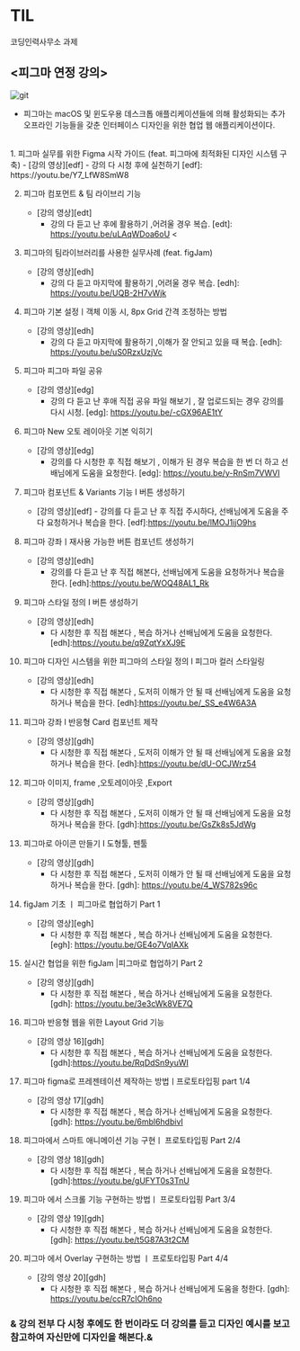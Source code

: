 # TIL
코딩인력사무소 과제
## <피그마 연정 강의>

 ![git](https://images.squarespace-cdn.com/content/v1/54d0280ae4b0424c03ab6474/1597846423353-VBMB2PPTE07PTTRYC9YM/image-asset.png )
<br/>
       
+ 피그마는 macOS 및 윈도우용 데스크톱 애플리케이션들에 의해 활성화되는 추가 오프라인 기능들을 갖춘 인터페이스 디자인을 위한 협업 웹 애플리케이션이다.
 <br/>
 1. 피그마  실무를 위한 Figma 시작 가이드 (feat. 피그마에 최적화된 디자인 시스템 구축) 
    - [강의 영상][edf]
        - 강의 다 시청 후에  실천하기
[edf]: https://youtu.be/Y7_LfW8SmW8

  2. 피그마 컴포먼트 & 팀 라이브리 기능 
     - [강의 영상][edt]
        - 강의 다 듣고 난 후에 활용하기 ,어려울 경우  복습.
[edt]: https://youtu.be/uLAqWDoa6oU
 <
   3. 피그마의 팀라이브러리를 사용한 실무사례 (feat. figJam)  
       - [강의 영상][edh]
         - 강의 다 듣고 마지막에 활용하기 ,어려울 경우  복습.
[edh]: https://youtu.be/UQB-2H7vWjk
 
  4. 피그마 기본 설정ㅣ객체 이동 시, 8px Grid 간격 조정하는 방법  
       - [강의 영상][edh]
            - 강의 다 듣고  마지막에 활용하기 ,이해가 잘 안되고 있을 때  복습.
[edh]: https://youtu.be/uS0RzxUzjVc
 
 5. 피그마 피그마 파일 공유 
    - [강의 영상][edg]
        - 강의 다 듣고 난  후애 직접 공유 파일 해보기 , 잘 업로드되는 경우 강의를 다시   시청.
[edg]: https://youtu.be/-cGX96AE1tY
 
6.  피그마 New 오토 레이아웃 기본 익히기 
    -  [강의 영상][edg]
        - 강의를 다 시청한 후 직접 해보기 , 이해가 된 경우 복습을 한 번 더 하고 선배님에게 도움을  요청한다.
[edg]: https://youtu.be/y-RnSm7VWVI

7. 피그마 컴포넌트 & Variants 기능 I 버튼 생성하기   
     - [강의 영상][edf]
           - 강의를 다 듣고 난  후 직접 주시하다, 선배님에게 도움을 주다 요청하거나 복습을  한다.
[edf]:https://youtu.be/lMOJ1ijO9hs
 
8.  피그마 강좌ㅣ재사용 가능한 버튼 컴포넌트 생성하기  
    -  [강의 영상][edh]
        - 강의를 다 듣고 난 후  직접 해본다, 선배님에게 도움을 요청하거나 복습을  한다.
[edh]:https://youtu.be/WOQ48AL1_Rk
 
9. 피그마 스타일 정의 I 버튼 생성하기 
    -  [강의 영상][edh]
       - 다 시청한 후 직접 해본다 , 복습 하거나 선배님에게 도움을  요청한다.
[edh]:https://youtu.be/q9ZqtYxXJ9E
 
10. 피그마  디자인 시스템을 위한 피그마의 스타일 정의 l 피그마 컬러 스타일링  
    -  [강의 영상][edh]
        * 다 시청한 후 직접 해본다 ,  도저히 이해가 안 될 때 선배님에게 도움을 요청하거나 복습을 한다.
[edh]:https://youtu.be/_SS_e4W6A3A
 
11. 피그마 강좌 l 반응형 Card 컴포넌트 제작 
    -  [강의 영상][gdh]
        * 다 시청한 후 직접 해본다 ,  도저히 이해가 안 될 때 선배님에게 도움을 요청하거나 복습을 한다.
[edh]:https://youtu.be/dU-OCJWrz54
 
12. 피그마 이미지, frame ,오토레이아웃 ,Export  
       -   [강의 영상][gdh]
           - 다 시청한 후 직접 해본다 ,  도저히 이해가 안 될 때 선배님에게 도움을 요청하거나 복습을 한다.
[gdh]:https://youtu.be/GsZk8s5JdWg
 
13. 피그마로 아이콘 만들기 I 도형툴, 펜툴 
    -  [강의 영상][gdh]
         -  다 시청한 후 직접 해본다 ,  도저히 이해가 안 될 때 선배님에게 도움을 요청하거나 복습을 한다.
[gdh]: https://youtu.be/4_WS782s96c
 
14. figJam 기초  ㅣ 피그마로 협업하기 Part 1 
     -  [강의 영상][egh]
        - 다 시청한 후 직접 해본다 , 복습 하거나 선배님에게 도움을 요청한다.
[egh]: https://youtu.be/GE4o7VqIAXk
 
 15. 실시간 협업을 위한 figJam |피그마로 협업하기 Part 2 
      -  [강의 영상][gdh]
          - 다 시청한 후 직접 해본다 , 복습 하거나 선배님에게 도움을 요청한다.
[gdh]:  https://youtu.be/3e3cWk8VE7Q
 
 16. 피그마 반응형 웹을 위한 Layout Grid 기능
      -  [강의 영상 16][gdh]
         -  다 시청한 후 직접 해본다 , 복습 하거나 선배님에게 도움을 요청한다.
[gdh]:https://youtu.be/RqDdSn9yuWI
 
 17. 피그마 figma로 프레젠테이션 제작하는 방법ㅣ프로토타입핑 part 1/4
      - [강의 영상 17][gdh]
          - 다 시청한 후 직접 해본다 , 복습 하거나 선배님에게 도움을 요청한다.
[gdh]: https://youtu.be/6mbl6hdbivI
 
18. 피그마에서 스마트 애니메이션 기능 구현ㅣ 프로토타입핑 Part 2/4
       - [강의 영상 18][gdh]
         - 다 시청한 후 직접 해본다 , 복습 하거나 선배님에게 도움을 요청한다.
[gdh]:https://youtu.be/gUFYT0s3TnU
 
19. 피그마 에서 스크롤 기능 구현하는 방법ㅣ 프로토타입핑 Part 3/4
    -  [강의 영상 19][gdh]
        - 다 시청한 후 직접 해본다 , 복습 하거나 선배님에게 도움을 요청한다.
[gdh]: https://youtu.be/t5G87A3t2CM
 
20. 피그마 에서 Overlay 구현하는 방법 ㅣ 프로토타입핑 Part 4/4
     - [강의 영상 20][gdh]
        - 다 시청한 후 직접 해본다 , 복습 하거나 선배님에게 도움을  청한다.
[gdh]: https://youtu.be/ccR7cIOh6no
 
### & 강의 전부 다 시청 후에도 한 번이라도 더 강의를 듣고 디자인 예시를 보고 참고하여 자신만에 디자인을 해본다.&
